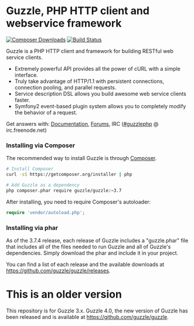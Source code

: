 Guzzle, PHP HTTP client and webservice framework
================================================

[![Composer Downloads](https://poser.pugx.org/guzzle/guzzle/d/total.png)](https://packagist.org/packages/guzzle/guzzle)
 [![Build Status](https://secure.travis-ci.org/guzzle/guzzle3.png?branch=master)](http://travis-ci.org/guzzle/guzzle3)

Guzzle is a PHP HTTP client and framework for building RESTful web service clients.

- Extremely powerful API provides all the power of cURL with a simple interface.
- Truly take advantage of HTTP/1.1 with persistent connections, connection pooling, and parallel requests.
- Service description DSL allows you build awesome web service clients faster.
- Symfony2 event-based plugin system allows you to completely modify the behavior of a request.

Get answers with: [Documentation](http://docs.guzzlephp.org/), [Forums](https://groups.google.com/forum/?hl=en#!forum/guzzle), IRC ([#guzzlephp](irc://irc.freenode.net/#guzzlephp) @ irc.freenode.net)

### Installing via Composer

The recommended way to install Guzzle is through [Composer](http://getcomposer.org).

```bash
# Install Composer
curl -sS https://getcomposer.org/installer | php

# Add Guzzle as a dependency
php composer.phar require guzzle/guzzle:~3.7
```

After installing, you need to require Composer's autoloader:

```php
require 'vendor/autoload.php';
```

### Installing via phar

As of the 3.7.4 release, each release of Guzzle includes a "guzzle.phar" file that includes all of the files needed to
run Guzzle and all of Guzzle's dependencies. Simply download the phar and include it in your project.

You can find a list of each release and the available downloads at https://github.com/guzzle/guzzle/releases.

# This is an older version

This repository is for Guzzle 3.x. Guzzle 4.0, the new version of Guzzle has been released and is available at https://github.com/guzzle/guzzle.

